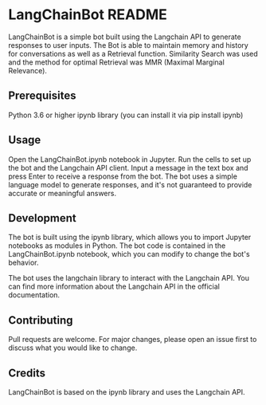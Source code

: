 # LangChainBot README
LangChainBot is a simple bot built using the Langchain API to generate responses to user inputs.
The Bot is able to maintain memory and history for conversations as well as a Retrieval function.
Similarity Search was used and the method for optimal Retrieval was MMR (Maximal Marginal Relevance).

## Prerequisites
Python 3.6 or higher
ipynb library (you can install it via pip install ipynb)
## Usage
Open the LangChainBot.ipynb notebook in Jupyter.
Run the cells to set up the bot and the Langchain API client.
Input a message in the text box and press Enter to receive a response from the bot.
The bot uses a simple language model to generate responses, and it's not guaranteed to provide accurate or meaningful answers.

## Development
The bot is built using the ipynb library, which allows you to import Jupyter notebooks as modules in Python. The bot code is contained in the LangChainBot.ipynb notebook, which you can modify to change the bot's behavior.

The bot uses the langchain library to interact with the Langchain API. You can find more information about the Langchain API in the official documentation.

## Contributing
Pull requests are welcome. For major changes, please open an issue first to discuss what you would like to change.

## Credits
LangChainBot is based on the ipynb library and uses the Langchain API.
